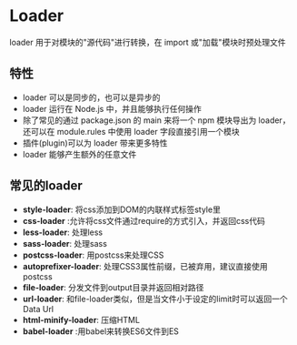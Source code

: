 # Loader

loader 用于对模块的"源代码"进行转换，在 import 或"加载"模块时预处理文件

## 特性

- loader 可以是同步的，也可以是异步的
- loader 运行在 Node.js 中，并且能够执行任何操作
- 除了常见的通过 package.json 的 main 来将一个 npm 模块导出为 loader，还可以在 module.rules 中使用 loader 字段直接引用一个模块
- 插件(plugin)可以为 loader 带来更多特性
- loader 能够产生额外的任意文件

## 常见的loader

- **style-loader**: 将css添加到DOM的内联样式标签style里
- **css-loader** :允许将css文件通过require的方式引入，并返回css代码
- **less-loader**: 处理less
- **sass-loader**: 处理sass
- **postcss-loader**: 用postcss来处理CSS
- **autoprefixer-loader**: 处理CSS3属性前缀，已被弃用，建议直接使用postcss
- **file-loader**: 分发文件到output目录并返回相对路径
- **url-loader**: 和file-loader类似，但是当文件小于设定的limit时可以返回一个Data Url
- **html-minify-loader**: 压缩HTML
- **babel-loader** :用babel来转换ES6文件到ES